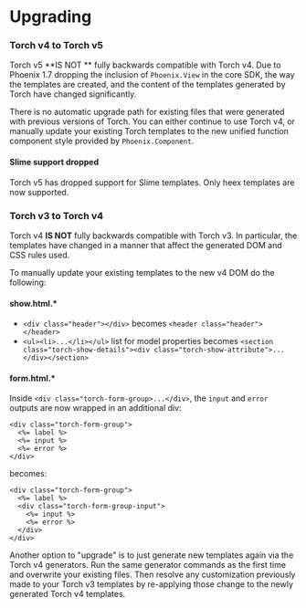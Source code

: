 # Upgrading

### Torch v4 to Torch v5

Torch v5 **IS NOT ** fully backwards compatible with Torch v4.  Due to Phoenix 1.7 dropping the inclusion
of `Phoenix.View` in the core SDK, the way the templates are created, and the content of the templates
generated by Torch have changed significantly.

There is no automatic upgrade path for existing files that were generated with previous versions of Torch.
You can either continue to use Torch v4, or manually update your existing Torch templates to the new unified
function component style provided by `Phoenix.Component`.

#### Slime support dropped

Torch v5 has dropped support for Slime templates.  Only heex templates
are now supported.

### Torch v3 to Torch v4

Torch v4 **IS NOT** fully backwards compatible with Torch v3.  In particular, the templates have changed
in a manner that affect the generated DOM and CSS rules used.

To manually update your existing templates to the new v4 DOM do the following:

#### show.html.*

* `<div class="header"></div>` becomes `<header class="header"></header>`
* `<ul><li>...</li></ul>` list for model properties becomes `<section class="torch-show-details"><div class="torch-show-attribute">...</div></section>`

#### form.html.*

Inside `<div class="torch-form-group>...</div>`, the `input` and `error` outputs are now wrapped in an additional div:

    <div class="torch-form-group">
      <%= label %>
      <%= input %>
      <%= error %>
    </div>

becomes:

    <div class="torch-form-group">
      <%= label %>
      <div class="torch-form-group-input">
        <%= input %>
        <%= error %>
      </div>
    </div>


Another option to "upgrade" is to just generate new templates again via the Torch v4 generators.  Run the same
generator commands as the first time and overwrite your existing files.  Then resolve any customization previously
made to your Torch v3 templates by re-applying those change to the newly generated Torch v4 templates.

